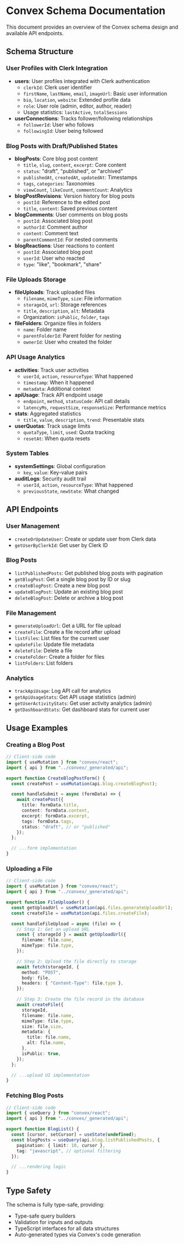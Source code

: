 # Convex Schema Documentation

This document provides an overview of the Convex schema design and available API endpoints.

## Schema Structure

### User Profiles with Clerk Integration

- **users**: User profiles integrated with Clerk authentication
  - `clerkId`: Clerk user identifier
  - `firstName`, `lastName`, `email`, `imageUrl`: Basic user information
  - `bio`, `location`, `website`: Extended profile data
  - `role`: User role (admin, editor, author, reader)
  - Usage statistics: `lastActive`, `totalSessions`
- **userConnections**: Tracks follower/following relationships
  - `followerId`: User who follows
  - `followingId`: User being followed

### Blog Posts with Draft/Published States

- **blogPosts**: Core blog post content
  - `title`, `slug`, `content`, `excerpt`: Core content
  - `status`: "draft", "published", or "archived"
  - `publishedAt`, `createdAt`, `updatedAt`: Timestamps
  - `tags`, `categories`: Taxonomies
  - `viewCount`, `likeCount`, `commentCount`: Analytics
- **blogPostRevisions**: Version history for blog posts
  - `postId`: Reference to the edited post
  - `title`, `content`: Saved previous content
- **blogComments**: User comments on blog posts
  - `postId`: Associated blog post
  - `authorId`: Comment author
  - `content`: Comment text
  - `parentCommentId`: For nested comments
- **blogReactions**: User reactions to content
  - `postId`: Associated blog post
  - `userId`: User who reacted
  - `type`: "like", "bookmark", "share"

### File Uploads Storage

- **fileUploads**: Track uploaded files
  - `filename`, `mimeType`, `size`: File information
  - `storageId`, `url`: Storage references
  - `title`, `description`, `alt`: Metadata
  - Organization: `isPublic`, `folder`, `tags`
- **fileFolders**: Organize files in folders
  - `name`: Folder name
  - `parentFolderId`: Parent folder for nesting
  - `ownerId`: User who created the folder

### API Usage Analytics

- **activities**: Track user activities
  - `userId`, `action`, `resourceType`: What happened
  - `timestamp`: When it happened
  - `metadata`: Additional context
- **apiUsage**: Track API endpoint usage
  - `endpoint`, `method`, `statusCode`: API call details
  - `latencyMs`, `requestSize`, `responseSize`: Performance metrics
- **stats**: Aggregated statistics
  - `title`, `value`, `description`, `trend`: Presentable stats
- **userQuotas**: Track usage limits
  - `quotaType`, `limit`, `used`: Quota tracking
  - `resetAt`: When quota resets

### System Tables

- **systemSettings**: Global configuration
  - `key`, `value`: Key-value pairs
- **auditLogs**: Security audit trail
  - `userId`, `action`, `resourceType`: What happened
  - `previousState`, `newState`: What changed

## API Endpoints

### User Management

- `createOrUpdateUser`: Create or update user from Clerk data
- `getUserByClerkId`: Get user by Clerk ID

### Blog Posts

- `listPublishedPosts`: Get published blog posts with pagination
- `getBlogPost`: Get a single blog post by ID or slug
- `createBlogPost`: Create a new blog post
- `updateBlogPost`: Update an existing blog post
- `deleteBlogPost`: Delete or archive a blog post

### File Management

- `generateUploadUrl`: Get a URL for file upload
- `createFile`: Create a file record after upload
- `listFiles`: List files for the current user
- `updateFile`: Update file metadata
- `deleteFile`: Delete a file
- `createFolder`: Create a folder for files
- `listFolders`: List folders

### Analytics

- `trackApiUsage`: Log API call for analytics
- `getApiUsageStats`: Get API usage statistics (admin)
- `getUserActivityStats`: Get user activity analytics (admin)
- `getDashboardStats`: Get dashboard stats for current user

## Usage Examples

### Creating a Blog Post

```typescript
// Client-side code
import { useMutation } from "convex/react";
import { api } from "../convex/_generated/api";

export function CreateBlogPostForm() {
  const createPost = useMutation(api.blog.createBlogPost);

  const handleSubmit = async (formData) => {
    await createPost({
      title: formData.title,
      content: formData.content,
      excerpt: formData.excerpt,
      tags: formData.tags,
      status: "draft", // or "published"
    });
  };

  // ...form implementation
}
```

### Uploading a File

```typescript
// Client-side code
import { useMutation } from "convex/react";
import { api } from "../convex/_generated/api";

export function FileUploader() {
  const getUploadUrl = useMutation(api.files.generateUploadUrl);
  const createFile = useMutation(api.files.createFile);

  const handleFileUpload = async (file) => {
    // Step 1: Get an upload URL
    const { storageId } = await getUploadUrl({
      filename: file.name,
      mimeType: file.type,
    });

    // Step 2: Upload the file directly to storage
    await fetch(storageId, {
      method: "POST",
      body: file,
      headers: { "Content-Type": file.type },
    });

    // Step 3: Create the file record in the database
    await createFile({
      storageId,
      filename: file.name,
      mimeType: file.type,
      size: file.size,
      metadata: {
        title: file.name,
        alt: file.name,
      },
      isPublic: true,
    });
  };

  // ...upload UI implementation
}
```

### Fetching Blog Posts

```typescript
// Client-side code
import { useQuery } from "convex/react";
import { api } from "../convex/_generated/api";

export function BlogList() {
  const [cursor, setCursor] = useState(undefined);
  const blogPosts = useQuery(api.blog.listPublishedPosts, {
    pagination: { limit: 10, cursor },
    tag: "javascript", // optional filtering
  });

  // ...rendering logic
}
```

## Type Safety

The schema is fully type-safe, providing:

- Type-safe query builders
- Validation for inputs and outputs
- TypeScript interfaces for all data structures
- Auto-generated types via Convex's code generation
